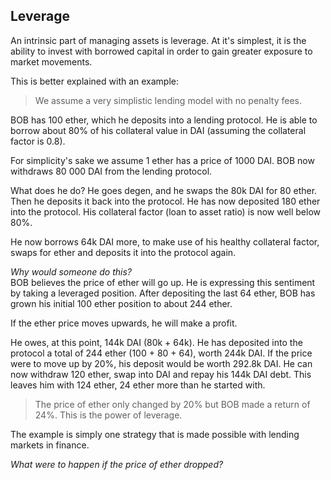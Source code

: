 ## Leverage  

An intrinsic part of managing assets is leverage. At it's simplest, it is the ability to invest with borrowed capital in order to gain greater exposure to market movements.  

This is better explained with an example:

> We assume a very simplistic lending model with no penalty fees.

BOB has 100 ether, which he deposits into a lending protocol. He is able to borrow about 80% of his collateral value in DAI (assuming the collateral factor is 0.8). 

For simplicity's sake we assume 1 ether has a price of 1000 DAI. BOB now withdraws 80 000 DAI from the lending protocol.  

What does he do? He goes degen, and he swaps the 80k DAI for 80 ether. Then he deposits it back into the protocol. He has now deposited 180 ether into the protocol. His collateral factor (loan to asset ratio) is now well below 80%.  

He now borrows 64k DAI more, to make use of his healthy collateral factor, swaps for ether and deposits it into the protocol again. 

*Why would someone do this?*  
BOB believes the price of ether will go up. He is expressing this sentiment by taking a leveraged position. After depositing the last 64 ether, BOB has grown his initial 100 ether position to about 244 ether.  

If the ether price moves upwards, he will make a profit.  

He owes, at this point, 144k DAI (80k + 64k). He has deposited into the protocol a total of 244 ether (100 + 80 + 64), worth 244k DAI. If the price were to move up by 20%, his deposit would be worth 292.8k DAI. He can now withdraw 120 ether, swap into DAI and repay his 144k DAI debt. This leaves him with 124 ether, 24 ether more than he started with.  

> The price of ether only changed by 20% but BOB made a return of 24%. This is the power of leverage.  

The example is simply one strategy that is made possible with lending markets in finance.  

*What were to happen if the price of ether dropped?*  